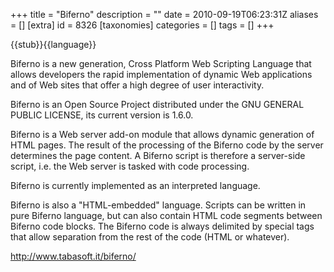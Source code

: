 +++
title = "Biferno"
description = ""
date = 2010-09-19T06:23:31Z
aliases = []
[extra]
id = 8326
[taxonomies]
categories = []
tags = []
+++

{{stub}}{{language}}

Biferno is a new generation, Cross Platform Web Scripting Language that allows developers the rapid implementation of dynamic Web applications and of Web sites that offer a high degree of user interactivity.

Biferno is an Open Source Project distributed under the GNU GENERAL PUBLIC LICENSE, its current version is 1.6.0.

Biferno is a Web server add-on module that allows dynamic generation of HTML pages. The result of the processing of the Biferno code by the server determines the page content. A Biferno script is therefore a server-side script, i.e. the Web server is tasked with code processing.

Biferno is currently implemented as an interpreted language.

Biferno is also a "HTML-embedded" language. Scripts can be written in pure Biferno language, but can also contain HTML code segments between Biferno code blocks.
The Biferno code is always delimited by special tags that allow separation from the rest of the code (HTML or whatever).

http://www.tabasoft.it/biferno/
